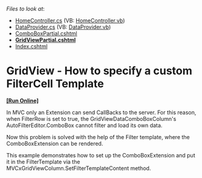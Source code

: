 <!-- default file list -->
*Files to look at*:

* [HomeController.cs](./CS/DXWebApplication1/Controllers/HomeController.cs) (VB: [HomeController.vb](./VB/DXWebApplication1/Controllers/HomeController.vb))
* [DataProvider.cs](./CS/DXWebApplication1/Models/DataProvider.cs) (VB: [DataProvider.vb](./VB/DXWebApplication1/Models/DataProvider.vb))
* [ComboBoxPartial.cshtml](./CS/DXWebApplication1/Views/Home/ComboBoxPartial.cshtml)
* **[GridViewPartial.cshtml](./CS/DXWebApplication1/Views/Home/GridViewPartial.cshtml)**
* [Index.cshtml](./CS/DXWebApplication1/Views/Home/Index.cshtml)
<!-- default file list end -->
# GridView - How to specify a custom FilterCell Template
<!-- run online -->
**[[Run Online]](https://codecentral.devexpress.com/e4522/)**
<!-- run online end -->


<p>In MVC only an Extension can send CallBacks to the server. For this reason, when FilterRow is set to true, the GridViewDataComboBoxColumn's AutoFilterEditor.ComboBox cannot filter and load its own data.</p><p>Now this problem is solved with the help of the Filter template, where the ComboBoxExtension can be rendered.</p><p>This example demonstrates how to set up the ComboBoxExtension and put it in the FilterTemplate via the MVCxGridViewColumn.SetFilterTemplateContent method.</p>

<br/>


